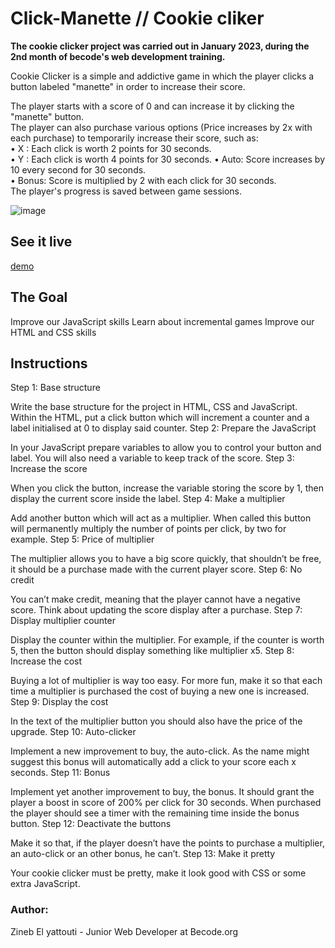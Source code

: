 # Click-Manette // Cookie cliker

**The cookie clicker project was carried out in January 2023, during the 2nd month of becode's web development training.**

Cookie Clicker is a simple and addictive game in which the player clicks a button labeled "manette" in order to increase their score.  

The player starts with a score of 0 and can increase it by clicking the "manette" button.  
The player can also purchase various options (Price increases by 2x with each purchase) to temporarily increase their score, such as:  
•	X : Each click is worth 2 points for 30 seconds.   
•	Y : Each click is worth 4 points for 30 seconds.
•	Auto: Score increases by 10 every second for 30 seconds.  
•	Bonus: Score is multiplied by 2 with each click for 30 seconds.   
The player's progress is saved between game sessions.  

![image](https://user-images.githubusercontent.com/53181743/213187724-13e564a1-2474-41b3-bdfa-7d04bf4f7324.png)

## See it live

[demo](https://alexhealth.000webhostapp.com/)



## The Goal
Improve our JavaScript skills
Learn about incremental games
Improve our HTML and CSS skills

## Instructions
Step 1: Base structure

Write the base structure for the project in HTML, CSS and JavaScript. Within the HTML, put a click button which will increment a counter and a label initialised at 0 to display said counter.
Step 2: Prepare the JavaScript

In your JavaScript prepare variables to allow you to control your button and label. You will also need a variable to keep track of the score.
Step 3: Increase the score

When you click the button, increase the variable storing the score by 1, then display the current score inside the label.
Step 4: Make a multiplier

Add another button which will act as a multiplier. When called this button will permanently multiply the number of points per click, by two for example.
Step 5: Price of multiplier

The multiplier allows you to have a big score quickly, that shouldn’t be free, it should be a purchase made with the current player score.
Step 6: No credit

You can’t make credit, meaning that the player cannot have a negative score. Think about updating the score display after a purchase.
Step 7: Display multiplier counter

Display the counter within the multiplier. For example, if the counter is worth 5, then the button should display something like multiplier x5.
Step 8: Increase the cost

Buying a lot of multiplier is way too easy. For more fun, make it so that each time a multiplier is purchased the cost of buying a new one is increased.
Step 9: Display the cost

In the text of the multiplier button you should also have the price of the upgrade.
Step 10: Auto-clicker

Implement a new improvement to buy, the auto-click. As the name might suggest this bonus will automatically add a click to your score each x seconds.
Step 11: Bonus

Implement yet another improvement to buy, the bonus. It should grant the player a boost in score of 200% per click for 30 seconds. When purchased the player should see a timer with the remaining time inside the bonus button.
Step 12: Deactivate the buttons

Make it so that, if the player doesn’t have the points to purchase a multiplier, an auto-click or an other bonus, he can’t.
Step 13: Make it pretty

Your cookie clicker must be pretty, make it look good with CSS or some extra JavaScript.

### Author:  
Zineb El yattouti - Junior Web Developer at Becode.org




